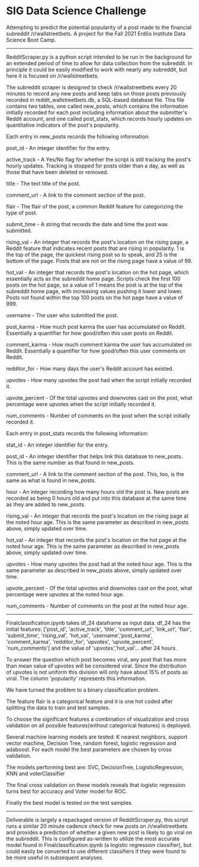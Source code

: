 # SIG Data Science Challenge

Attempting to predict the potential popularity of a post made to the financial subreddit /r/wallstreetbets. A project for the Fall 2021 Erdős Institute Data Science Boot Camp.

------------------------------------------------------------------------------------------------------------------------

RedditScraper.py is a python script intended to be run in the background for an extended period of time to allow for data collection from the subreddit. In principle it could be easily modified to work with nearly any subreddit, but here it is focused on /r/wallstreetbets. 

The subreddit scraper is designed to check /r/wallstreetbets every 20 minutes to record any new posts and keep tabs on those posts previously recorded in reddit_wallstreetbets.db, a SQL-based database file. This file contains two tables, one called new_posts, which contains the information initially recorded for each post including information about the submitter's Reddit account, and one called post_stats, which records hourly updates on quantitative indicators of the post's popularity.

Each entry in new_posts records the following information:

post_id - An integer identifier for the entry.

active_track - A Yes/No flag for whether the script is still tracking the post's hourly updates. Tracking is stopped for posts older than a day, as well as those that have been deleted or removed.

title - The text title of the post.

comment_url - A link to the comment section of the post.

flair - The flair of the post, a common Reddit feature for categorizing the type of post.

submit_time - A string that records the date and time the post was submitted.

rising_val - An integer that records the post's location on the rising page, a Reddit feature that indicates recent posts that are rising in popularity. 1 is the top of the page, the quickest rising post so to speak, and 25 is the bottom of the page. Posts that are not on the rising page have a value of 99.

hot_val - An integer that records the post's location on the hot page, which essentially acts as the subreddit home page. Scripts check the first 100 posts on the hot page, so a value of 1 means the post is at the top of the subreddit home page, with increasing values pushing it lower and lower. Posts not found within the top 100 posts on the hot page have a value of 999.

username - The user who submitted the post.

post_karma - How much post karma the user has accumulated on Reddit. Essentially a quantifier for how good/often this user posts on Reddit.

comment_karma - How much comment karma the user has accumulated on Reddit. Essentially a quantifier for how good/often this user comments on Reddit.

redditor_for - How many days the user's Reddit account has existed.

upvotes - How many upvotes the post had when the script initially recorded it.

upvote_percent - Of the total upvotes and downvotes cast on the post, what percentage were upvotes when the script initially recorded it.

num_comments - Number of comments on the post when the script initially recorded it.


Each entry in post_stats records the following information:

stat_id - An integer identifier for the entry.

post_id - An integer identifier that helps link this database to new_posts. This is the same number as that found in new_posts.

comment_url - A link to the comment section of the post. This, too, is the same as what is found in new_posts.

hour - An integer recording how many hours old the post is. New posts are recorded as being 0 hours old and put into this database at the same time as they are added to new_posts.

rising_val - An integer that records the post's location on the rising page at the noted hour age. This is the same parameter as described in new_posts above, simply updated over time.

hot_val - An integer that records the post's location on the hot page at the noted hour age. This is the same parameter as described in new_posts above, simply updated over time.

upvotes - How many upvotes the post had at the noted hour age. This is the same parameter as described in new_posts above, simply updated over time.

upvote_percent - Of the total upvotes and downvotes cast on the post, what percentage were upvotes at the noted hour age.

num_comments - Number of comments on the post at the noted hour age.

------------------------------------------------------------------------------------------------------------------------

Finalclassification.ipynb takes df_24 dataframe as input data. df_24 has the initial features: ['post_id', 'active_track', 'title', 'comment_url',
'link_url', 'flair', 'submit_time', 'rising_val', 'hot_val', 'username','post_karma', 'comment_karma', 'redditor_for', 'upvotes',
'upvote_percent', 'num_comments'] and the value of 'upvotes','hot_val'... after 24 hours.

To answer the question which post becomes viral, any post that has more than mean value of upvotes will be considered viral. Since the 
distribution of upvotes is not uniform this division will only have about 15% of posts as viral. The column 'popularity' represents
this information.

We have turned the problem to a binary classification problem. 

The feature flair is a categorical feature and it is one hot coded after splitting the data to train and test samples.

To choose the significant features a combination of visualization and cross validation on all possible features(without categorical features)
is deployed. 

Several machine learning models are tested: K nearest neighbors, support vector machine, Decision Tree, random forest,
logistic regression and adaboost. For each model the best parameters are chosen by cross validation.

The models performing best are: SVC, DecisionTree, LogisticRegression, KNN and voterClassifier

The final cross validation on these models reveals that logistic regression turns best for accuracy and Voter model for ROC.

Finally the best model is tested on the test samples.

------------------------------------------------------------------------------------------------------------------------

Deliverable is largely a repackaged version of RedditScraper.py, this script runs a similar 20 minute cadence check for new posts on /r/wallstreetbets and provides a prediction of whether a given new post is likely to go viral on the subreddit. This is configured as-written to utilize the most accurate model found in Finalclassification.ipynb (a logistic regression classifier), but could easily be converted to use different classifiers if they were found to be more useful in subsequent analyses.
